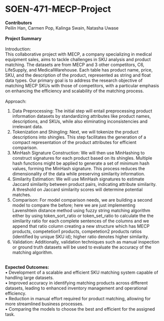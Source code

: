 # SOEN-471-MECP-Project <br>
<b> Contributors </b> <br>
Peilin Han, Carmen Pop, Kalinga Swain, Natasha Uwase <br><br>
<b>Project Summary </b> <br><br>
Introduction:<br>
This collaborative project with MECP, a company specializing in medical equipment sales, aims to tackle challenges in SKU analysis and product matching. The datasets are from MECP and 3 other competitors, C6, LifeSupply, and MedicalWarehouse. Each table has product name, price, SKU, and the description of the product, represented as string and float data types. Our primary goal is to address the research objective of matching MECP SKUs with those of competitors, with a particular emphasis on enhancing the efficiency and scalability of the matching process.<br><br>
Approach:<br>
  1.	Data Preprocessing: The initial step will entail preprocessing product information datasets by standardizing attributes like product names, descriptions, and SKUs, while also eliminating inconsistencies and irrelevant data.<br>
  2.	Tokenization and Shingling: Next, we will tokenize the product descriptions into shingles. This step facilitates the generation of a compact representation of the product attributes for efficient comparison.<br>
  3.	MinHash Signature Construction: We will then use MinHashing to construct signatures for each product based on its shingles. Multiple hash functions might be applied to generate a set of minimum hash values, forming the MinHash signature. This process reduces the dimensionality of the data while preserving similarity information.<br>
  4.	Similarity Estimation: We will use MinHash signatures to estimate Jaccard similarity between product pairs, indicating attribute similarity. A threshold on Jaccard similarity scores will determine potential matches.<br>
  5. Comparison: For model comparison needs, we are building a second model to compare the before; here we are just implementing Lavenshtein distance method using fuzzy string matching algorithm either by using token_sort_ratio or token_set_ratio to calculate the the similarity ratio for each complete sentences of the columns and we append that ratio column creating a new structure which has MECP products, competetion1 products, competetion2 products ratios (identified by unique SKU id); higher ratio denotes higher similarity.
  6.	Validation: Additionally, validation techniques such as manual inspection or ground truth datasets will be used to evaluate the accuracy of the matching algorithm.
<br><br>

<b> Expected Outcomes: </b> <br>
•	Development of a scalable and efficient SKU matching system capable of handling large datasets.<br>
•	Improved accuracy in identifying matching products across different datasets, leading to enhanced inventory management and operational efficiency.<br>
•	Reduction in manual effort required for product matching, allowing for more streamlined business processes.<br>
•	Comparing the models to choose the best and efficient for the assigned task.<br>


